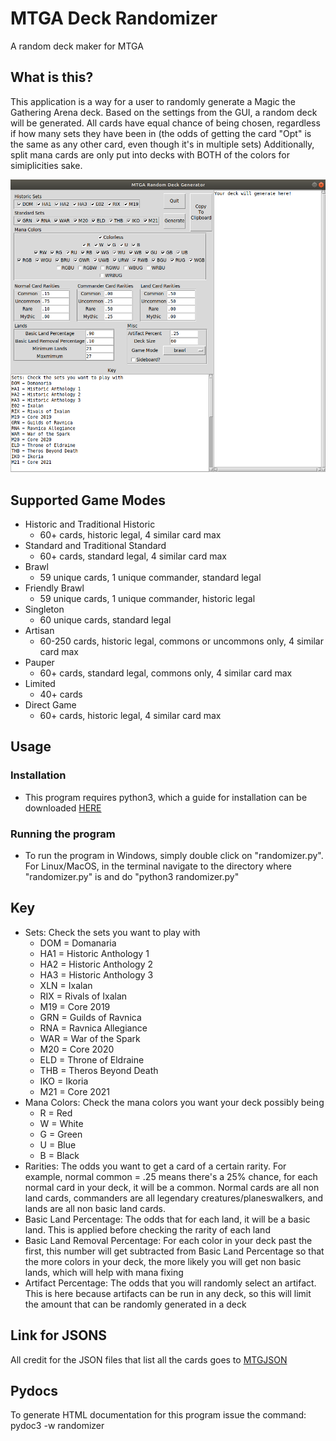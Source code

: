 # MTGA Deck Randomizer
A random deck maker for MTGA

## What is this?
This application is a way for a user to randomly generate a Magic the Gathering Arena deck. Based on the settings from the GUI, a random deck will be generated. All cards have equal chance of being chosen, regardless if how many sets they have been in (the odds of getting the card "Opt" is the same as any other card, even though it's in multiple sets) Additionally, split mana cards are only put into decks with BOTH of the colors for simiplicities sake.

![Example GUI](gui.png?raw=true "GUI")

## Supported Game Modes
* Historic and Traditional Historic
	* 60+ cards, historic legal, 4 similar card max
* Standard and Traditional Standard
	* 60+ cards, standard legal, 4 similar card max
* Brawl
	* 59 unique cards, 1 unique commander, standard legal
* Friendly Brawl
	* 59 unique cards, 1 unique commander, historic legal
* Singleton
	* 60 unique cards, standard legal
* Artisan
	* 60-250 cards, historic legal, commons or uncommons only, 4 similar card max
* Pauper 
	* 60+ cards, standard legal, commons only, 4 similar card max
* Limited
	* 40+ cards
* Direct Game
	* 60+ cards, historic legal, 4 similar card max

## Usage
### Installation
* This program requires python3, which a guide for installation can be downloaded [HERE](https://wiki.python.org/moin/BeginnersGuide/Download)

### Running the program
* To run the program in Windows, simply double click on "randomizer.py". For Linux/MacOS, in the terminal navigate to the directory where "randomizer.py" is and do "python3 randomizer.py"

## Key
* Sets: Check the sets you want to play with
	* DOM = Domanaria
	* HA1 = Historic Anthology 1
	* HA2 = Historic Anthology 2
	* HA3 = Historic Anthology 3
	* XLN = Ixalan
	* RIX = Rivals of Ixalan
	* M19 = Core 2019
	* GRN = Guilds of Ravnica
	* RNA = Ravnica Allegiance
	* WAR = War of the Spark
	* M20 = Core 2020
	* ELD = Throne of Eldraine
	* THB = Theros Beyond Death
	* IKO = Ikoria
	* M21 = Core 2021
* Mana Colors: Check the mana colors you want your deck possibly being
	* R = Red
	* W = White
	* G = Green
	* U = Blue
	* B = Black
* Rarities: The odds you want to get a card of a certain rarity. For example, normal common = .25 means there's a 25% chance, for each normal card in your deck, it will be a common. Normal cards are all non land cards, commanders are all legendary creatures/planeswalkers, and lands are all non basic land cards.
* Basic Land Percentage: The odds that for each land, it will be a basic land. This is applied before checking the rarity of each land
* Basic Land Removal Percentage: For each color in your deck past the first, this number will get subtracted from Basic Land Percentage so that the more colors in your deck, the more likely you will get non basic lands, which will help with mana fixing
* Artifact Percentage: The odds that you will randomly select an artifact. This is here because artifacts can be run in any deck, so this will limit the amount that can be randomly generated in a deck

## Link for JSONS
All credit for the JSON files that list all the cards goes to [MTGJSON](https://mtgjson.com/)

## Pydocs
To generate HTML documentation for this program issue the command: pydoc3 -w randomizer
